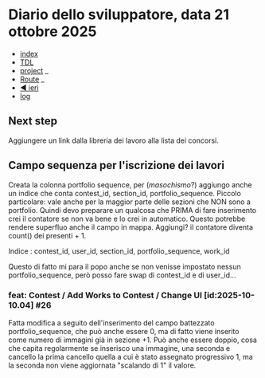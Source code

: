 # Diario dello sviluppatore, data 21 ottobre 2025

* [index](../index.md)
* [TDL](../TDL.md)
* [project](https://github.com/users/mrai64/projects/1)
_
* [Route](/routes/web.php)
_
* [◀️ ieri](./2025-10-20_IT.md)
* [log](/storage/logs/laravel.log)

## Next step

Aggiungere un link dalla libreria dei lavoro alla lista dei concorsi.

## Campo sequenza per l'iscrizione dei lavori

Creata la colonna portfolio sequence, per (*masochismo*?)
aggiungo anche un indice che conta contest_id, section_id, portfolio_sequence.
Piccolo particolare: vale anche per la maggior parte delle sezioni che
NON sono a portfolio. Quindi devo preparare un qualcosa che
PRIMA di fare inserimento crei il contatore se non va bene
e lo crei in automatico. Questo potrebbe rendere superfluo anche
il campo in mappa. Aggiungi? il contatore diventa count() dei presenti + 1.

Indice : contest_id, user_id, section_id, portfolio_sequence, work_id

Questo di fatto mi para il popo anche se non venisse impostato nessun portfolio_sequence,
però posso fare swap di contest_id e di user_id...

### feat: Contest / Add Works to Contest / Change UI [id:2025-10-10.04] #26

Fatta modifica a seguito dell'inserimento del campo battezzato
portfolio_sequence, che può anche essere 0, ma di fatto viene inserito
come numero di immagini già in sezione +1.
Può anche essere doppio, cosa che capita regolarmente se inserisco
una immagine, una seconda e cancello la prima cancello quella
a cui è stato assegnato progressivo 1, ma la seconda non viene
aggiornata "scalando di 1" il valore.
